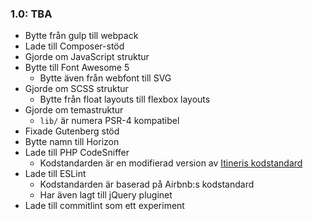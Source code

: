 ### 1.0: TBA
* Bytte från gulp till webpack
* Lade till Composer-stöd
* Gjorde om JavaScript struktur
* Bytte till Font Awesome 5
  * Bytte även från webfont till SVG
* Gjorde om SCSS struktur
  * Bytte från float layouts till flexbox layouts
* Gjorde om temastruktur
  * `lib/` är numera PSR-4 kompatibel
* Fixade Gutenberg stöd
* Bytte namn till Horizon
* Lade till PHP CodeSniffer
  * Kodstandarden är en modifierad version av [Itineris kodstandard](https://github.com/ItinerisLtd/itineris-wp-coding-standards)
* Lade till ESLint
  * Kodstandarden är baserad på Airbnb:s kodstandard
  * Har även lagt till jQuery pluginet
* Lade till commitlint som ett experiment
